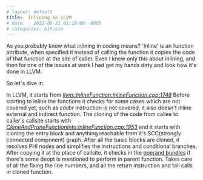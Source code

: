 ```yaml
---
# layout: default
title:  Inlining in LLVM
# date:   2022-05-31 01:19:00 -0000
# categories: bitcoin
---
```


As you probably know what inlining in coding means? 'Inline' is an function attribute, when specified it instead of calling the function it copies the code of that function at the site of caller. Even I knew only this about inlining, and then for one of the issues at work I had get my hands dirty and look how it's done in LLVM.

So let's dive in.

In LLVM, it starts from [*llvm::InlineFunction:InlineFunction.cpp:1748*](https://llvm.org/doxygen/InlineFunction_8cpp_source.html#l01748) Before starting to inline the functions it checks for some cases which are not covered yet, such as *callbr* instruction is not covered, it also doesn't inline external and indirect function. The cloning of the code from callee to caller's callsite starts with [*CloneAndPruneFunctionInto:InlineFunction.cpp:1953*](https://llvm.org/doxygen/InlineFunction_8cpp_source.html#l01953) and it starts with cloning the entry block and anything reachable from it's SCC(strongly connected component) graph. After all the basic blocks are cloned, it resolves PHI nodes and simplifies the instructions and conditional branches. After copying it at the place of callsite, it checks in the [operand bundles](https://llvm.org/docs/LangRef.html#operand-bundles) if there's some deopt is mentioned to perform in parent function. Takes care of all the fixing the line numbers, and all the return instruction and tail calls in cloned function. 

